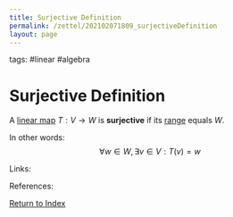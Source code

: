 ```yaml
---
title: Surjective Definition
permalink: /zettel/202102071809_surjectiveDefinition
layout: page
---
```

tags: #linear #algebra

# Surjective Definition

A [linear map](202102071416_linearMapDefinition) $T : V \rightarrow W$ is **surjective** if 
its [range](202102071800_rangeDefinition) equals $W$.

In other words:
$$
\forall w \in W, \,  \exists v \in V : T(v) = w
$$

Links: 

References: 

[Return to Index](index)